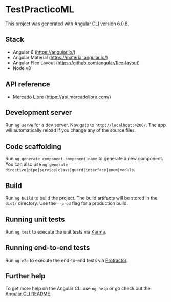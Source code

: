 # TestPracticoML

This project was generated with [Angular CLI](https://github.com/angular/angular-cli) version 6.0.8.

## Stack

* Angular 6 (https://angular.io/)
* Angular Material (https://material.angular.io/)
* Angular Flex Layout (https://github.com/angular/flex-layout)
* Node v8

## API reference

* Mercado Libre (https://api.mercadolibre.com/)

## Development server

Run `ng serve` for a dev server. Navigate to `http://localhost:4200/`. The app will automatically reload if you change any of the source files.

## Code scaffolding

Run `ng generate component component-name` to generate a new component. You can also use `ng generate directive|pipe|service|class|guard|interface|enum|module`.

## Build

Run `ng build` to build the project. The build artifacts will be stored in the `dist/` directory. Use the `--prod` flag for a production build.

## Running unit tests

Run `ng test` to execute the unit tests via [Karma](https://karma-runner.github.io).

## Running end-to-end tests

Run `ng e2e` to execute the end-to-end tests via [Protractor](http://www.protractortest.org/).

## Further help

To get more help on the Angular CLI use `ng help` or go check out the [Angular CLI README](https://github.com/angular/angular-cli/blob/master/README.md).
